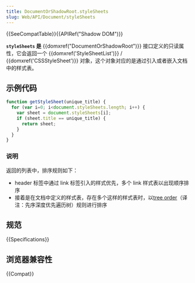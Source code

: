 ```yaml
---
title: DocumentOrShadowRoot.styleSheets
slug: Web/API/Document/styleSheets
---
```

{{SeeCompatTable}}{{APIRef("Shadow DOM")}}

**`styleSheets` 是** {{domxref("DocumentOrShadowRoot")}} 接口定义的只读属性，它会返回一个 {{domxref('StyleSheetList')}} / {{domxref('CSSStyleSheet')}} 对象，这个对象对应的是通过引入或者嵌入文档中的样式表。

## 示例代码

```js
function getStyleSheet(unique_title) {
  for (var i=0; i<document.styleSheets.length; i++) {
    var sheet = document.styleSheets[i];
    if (sheet.title == unique_title) {
      return sheet;
    }
  }
}
```

### 说明

返回的列表中，排序规则如下：

- header 标签中通过 link 标签引入的样式优先，多个 link 样式表以出现顺序排序
- 接着是在文档中定义的样式表，存在多个这样的样式表时，以[tree order](https://dom.spec.whatwg.org/#concept-tree-order)（译注：先序深度优先遍历树）规则进行排序

## 规范

{{Specifications}}

## 浏览器兼容性

{{Compat}}
